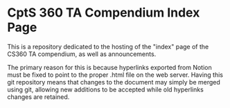 # CptS 360 TA Compendium Index Page
This is a repository dedicated to the hosting of the "index" page of the CS360 TA compendium, as well as announcements.

The primary reason for this is because hyperlinks exported from Notion must be fixed to point to the proper .html file on the web server. Having this git repository means that changes to the document may simply be merged using git, allowing new additions to be accepted while old hyperlinks changes are retained.
